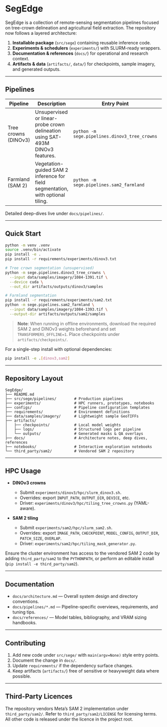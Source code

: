 # SegEdge

SegEdge is a collection of remote-sensing segmentation pipelines focused on tree-crown delineation and agricultural field extraction. The repository now follows a layered architecture:

1. **Installable package** (`src/sege`) containing reusable inference code.
2. **Experiments & schedulers** (`experiments/`) with SLURM-ready wrappers.
3. **Documentation & references** (`docs/`) for operational and research context.
4. **Artifacts & data** (`artifacts/`, `data/`) for checkpoints, sample imagery, and generated outputs.

---

## Pipelines

| Pipeline | Description | Entry Point | Requirements |
| -------- | ----------- | ----------- | ------------ |
| Tree crowns (DINOv3) | Unsupervised or linear-probe crown delineation using SAT-493M DINOv3 features. | `python -m sege.pipelines.dinov3_tree_crowns` | `requirements/experiments/dinov3.txt` |
| Farmland (SAM 2) | Vegetation-guided SAM 2 inference for field segmentation, with optional tiling. | `python -m sege.pipelines.sam2_farmland` | `requirements/experiments/sam2.txt` |

Detailed deep-dives live under `docs/pipelines/`.

---

## Quick Start

```bash
python -m venv .venv
source .venv/bin/activate
pip install -e .
pip install -r requirements/experiments/dinov3.txt

# Tree crown segmentation (unsupervised)
python -m sege.pipelines.dinov3_tree_crowns \
  --input data/samples/imagery/1084-1391.tif \
  --device cuda \
  --out_dir artifacts/outputs/dinov3/samples

# Farmland segmentation
pip install -r requirements/experiments/sam2.txt
python -m sege.pipelines.sam2_farmland \
  --input data/samples/imagery/1084-1393.tif \
  --output-dir artifacts/outputs/sam2/samples
```

> **Note**: When running in offline environments, download the required SAM 2 and DINOv3 weights beforehand and set `TRANSFORMERS_OFFLINE=1`. Place checkpoints under `artifacts/checkpoints/`.

For a single-step install with optional dependencies:

```bash
pip install -e .[dinov3,sam2]
```

---

## Repository Layout

```
SegEdge/
├── README.md
├── src/sege/pipelines/        # Production pipelines
├── experiments/               # HPC runners, prototypes, notebooks
├── configs/                   # Pipeline configuration templates
├── requirements/              # Environment definitions
├── data/samples/imagery/      # Lightweight sample GeoTIFFs
├── artifacts/
│   ├── checkpoints/           # Local model weights
│   ├── logs/                  # Structured logs per pipeline
│   └── outputs/               # Generated masks & QA overlays
├── docs/                      # Architecture notes, deep dives, references
├── notebooks/                 # Interactive exploration notebooks
└── third_party/sam2/          # Vendored SAM 2 repository
```

---

## HPC Usage

- **DINOv3 crowns**  
  - Submit `experiments/dinov3/hpc/slurm_dinov3.sh`.  
  - Overrides: export `INPUT_PATH`, `OUTPUT_DIR`, `DEVICE`, etc.  
  - Driver: `experiments/dinov3/hpc/tiling_tree_crowns.py` (YAML-aware).

- **SAM 2 tiling**  
  - Submit `experiments/sam2/hpc/slurm_sam2.sh`.  
  - Overrides: export `IMAGE_PATH`, `CHECKPOINT`, `MODEL_CONFIG`, `OUTPUT_DIR`, `PATCH_SIZE`, `OVERLAP`.  
  - Driver: `experiments/sam2/hpc/tiling_mask_generator.py`.

Ensure the cluster environment has access to the vendored SAM 2 code by adding `third_party/sam2` to the `PYTHONPATH`, or perform an editable install (`pip install -e third_party/sam2`).

---

## Documentation

- `docs/architecture.md` — Overall system design and directory conventions.
- `docs/pipelines/*.md` — Pipeline-specific overviews, requirements, and tuning tips.
- `docs/references/` — Model tables, bibliography, and VRAM sizing handbooks.

---

## Contributing

1. Add new code under `src/sege/` with `main(argv=None)` style entry points.
2. Document the change in `docs/`.
3. Update `requirements/` if the dependency surface changes.
4. Keep artifacts (`artifacts/`) free of sensitive or heavyweight data where possible.

---

## Third-Party Licences

The repository vendors Meta’s SAM 2 implementation under `third_party/sam2/`. Refer to `third_party/sam2/LICENSE` for licensing terms. All other code is released under the licence in the project root.
